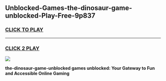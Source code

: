 
## Unblocked-Games-the-dinosaur-game-unblocked-Play-Free-9p837
<h3>
<a href="https://premium76.site?title=the-dinosaur-game-unblocked&ref=18A">CLICK TO PLAY</a></h3>
<hr>

<h3>
<a href="https://premium76.site?title=the-dinosaur-game-unblocked&ref=18A">CLICK 2 PLAY</a>
  
</h3>

<a href="https://premium76.site?title=the-dinosaur-game-unblocked&ref=18A"><img src="https://clearcache.store/games.png"></a>


**the-dinosaur-game-unblocked games unblocked: Your Gateway to Fun and Accessible Online Gaming**

